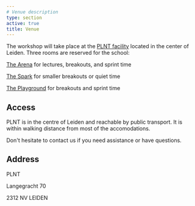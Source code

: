 ```yaml
---
# Venue description
type: section
active: true
title: Venue
---
```


The workshop will take place at the [PLNT facility](https://plnt.nl) located in the center of Leiden. Three rooms are reserved for the school:

[The Arena](https://plnt.nl/en/Bookings/the-arena/) for lectures, breakouts, and sprint time

[The Spark](https://plnt.nl/en/Bookings/the-spark/) for smaller breakouts or quiet time

[The Playground](https://plnt.nl/en/Bookings/the-playground/) for breakouts and sprint time

[<i class="fa-solid fa-map-location-dot" style="font-size:48px;"></i>](https://maps.app.goo.gl/2Hxd3dhDAkFKjmGw9)

## Access

PLNT is in the centre of Leiden and reachable by public transport. It is within walking distance from most of the accomodations.

Don't hesitate to contact us if you need assistance or have questions.

## Address

PLNT

Langegracht 70

2312 NV LEIDEN

[<i class="fa-solid fa-map-location-dot" style="font-size:48px;"></i>](https://maps.app.goo.gl/2Hxd3dhDAkFKjmGw9)
